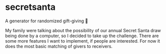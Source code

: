# secretsanta
A generator for randomized gift-giving 🎅

My family were talking about the possibility of our annual Secret Santa draw
being done by a computer, so I decided to take up the challenge. There are
some more features I want to implement, if people are interested. For now it
does the most basic matching of givers to receivers.
